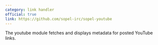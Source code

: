 ```yaml
---
category: link handler
official: true
link: https://github.com/sopel-irc/sopel-youtube
---
```


The youtube module fetches and displays metadata for posted YouTube links.
